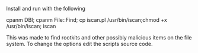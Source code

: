 Install and run with the following

 cpanm DBI;
 cpanm File::Find;
 cp iscan.pl /usr/bin/iscan;chmod +x /usr/bin/iscan;
 iscan


This was made to find rootkits and other possibly malicious items on the file system. To change the options edit the scripts source code.

